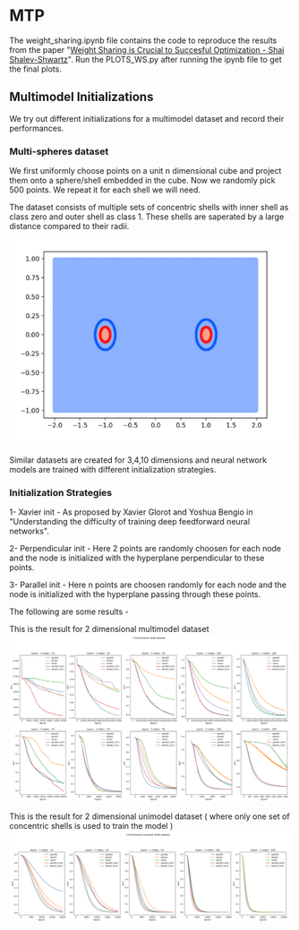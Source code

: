# MTP

The weight_sharing.ipynb file contains the code to reproduce the results from the paper "[Weight Sharing is Crucial to Succesful Optimization - Shai Shalev-Shwartz](https://arxiv.org/pdf/1706.00687.pdf)". Run the PLOTS_WS.py after running the ipynb file to get the final plots.

## Multimodel Initializations

We try out different initializations for a multimodel dataset and record their performances.

### Multi-spheres dataset

We first uniformly choose points on a unit n dimensional cube and project them onto a sphere/shell embedded in the cube. Now we randomly pick 500 points. We repeat it for each shell we will need.

The dataset consists of multiple sets of concentric shells with inner shell as class zero and outer shell as class 1. These shells are saperated by a large distance compared to their radii.

![2-D shells dataset](https://raw.githubusercontent.com/sarath1221/MTP/main/Plots/shells_dataset.png)

Similar datasets are created for 3,4,10 dimensions and neural network models are trained with different initialization strategies.

### Initialization Strategies 

1- Xavier init - As proposed by Xavier Glorot and Yoshua Bengio in "Understanding the difficulty of training deep feedforward neural networks".

2- Perpendicular init - Here 2 points are randomly choosen for each node and the node is initialized with the hyperplane perpendicular to these points.

3- Parallel init - Here n points are choosen randomly for each node and the node is initialized with the hyperplane passing through these points.


The following are some results -

This is the result for 2 dimensional multimodel dataset
![](https://raw.githubusercontent.com/sarath1221/MTP/main/Plots/2_DIMEN.png)

This is the result for 2 dimensional unimodel dataset ( where only one set of concentric shells is used to train the model )
![](https://raw.githubusercontent.com/sarath1221/MTP/main/Plots/uni_2_dim.png)
